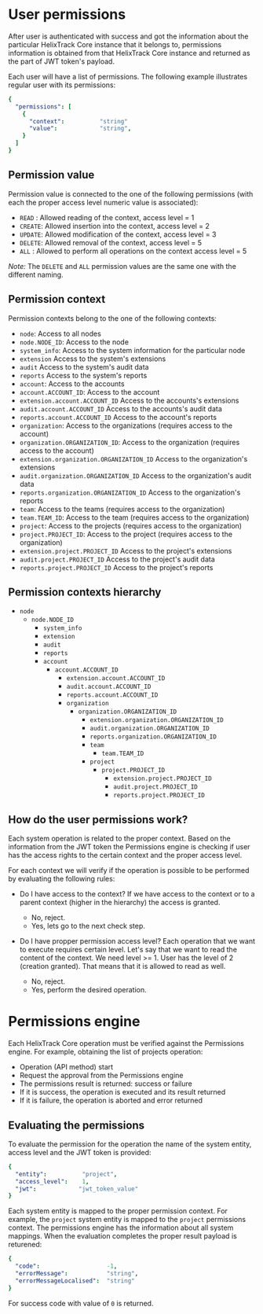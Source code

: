 # User permissions

After user is authenticated with success and got the information about the particular HelixTrack Core
instance that it belongs to, permissions information is obtained from that HelixTrack Core instance and returned 
as the part of JWT token's payload.

Each user will have a list of permissions. The following example illustrates regular user with its permissions:

```yaml
{
  "permissions": [
    {
      "context":          "string"
      "value":            "string",
    }
  ]
}
```

## Permission value

Permission value is connected to the one of the following permissions (with each the proper access level numeric value is associated):

- `READ`  : Allowed reading of the context,                     access level = 1
- `CREATE`: Allowed insertion into the context,                 access level = 2
- `UPDATE`: Allowed modification of the context,                access level = 3
- `DELETE`: Allowed removal of the context,                     access level = 5
- `ALL`   : Allowed to perform all operations on the context    access level = 5

*Note:* The `DELETE` and `ALL` permission values are the same one with the different naming.

## Permission context

Permission contexts belong to the one of the following contexts:

- `node`:                                     Access to all nodes
- `node.NODE_ID`:                             Access to the node
- `system_info`:                              Access to the system information for the particular node
- `extension`                                 Access to the system's extensions
- `audit`                                     Access to the system's audit data
- `reports`                                   Access to the system's reports
- `account`:                                  Access to the accounts
- `account.ACCOUNT_ID`:                       Access to the account
- `extension.account.ACCOUNT_ID`              Access to the accounts's extensions
- `audit.account.ACCOUNT_ID`                  Access to the accounts's audit data
- `reports.account.ACCOUNT_ID`                Access to the account's reports
- `organization`:                             Access to the organizations (requires access to the account)
- `organization.ORGANIZATION_ID`:             Access to the organization (requires access to the account)
- `extension.organization.ORGANIZATION_ID`    Access to the organization's extensions
- `audit.organization.ORGANIZATION_ID`        Access to the organization's audit data
- `reports.organization.ORGANIZATION_ID`      Access to the organization's reports
- `team`:                                     Access to the teams (requires access to the organization)
- `team.TEAM_ID`:                             Access to the team (requires access to the organization)
- `project`:                                  Access to the projects (requires access to the organization)
- `project.PROJECT_ID`:                       Access to the project (requires access to the organization)
- `extension.project.PROJECT_ID`              Access to the project's extensions
- `audit.project.PROJECT_ID`                  Access to the project's audit data
- `reports.project.PROJECT_ID`                Access to the project's reports

## Permission contexts hierarchy

- `node`
  - `node.NODE_ID`
    - `system_info`
    - `extension`
    - `audit`
    - `reports`
    - `account`
      - `account.ACCOUNT_ID`
        - `extension.account.ACCOUNT_ID`
        - `audit.account.ACCOUNT_ID`
        - `reports.account.ACCOUNT_ID`
        - `organization`
          - `organization.ORGANIZATION_ID`
            - `extension.organization.ORGANIZATION_ID`
            - `audit.organization.ORGANIZATION_ID`
            - `reports.organization.ORGANIZATION_ID`
            - `team`
              - `team.TEAM_ID`
            - `project`
              - `project.PROJECT_ID`
                - `extension.project.PROJECT_ID`
                - `audit.project.PROJECT_ID`
                - `reports.project.PROJECT_ID`

## How do the user permissions work?

Each system operation is related to the proper context. Based on the information from the JWT token the Permissions engine is checking if user has the access rights to the certain context and the proper access level.

For each context we will verify if the operation is possible to be performed by evaluating the following rules:

- Do I have access to the context? If we have access to the context or to a parent context (higher in the hierarchy) the access is granted.
  - No, reject.
  - Yes, lets go to the next check step.

- Do I have propper permission access level? Each operation that we want to execute requires certain level. Let's say that we want to read the content of the context. We need level >= 1. User has the level of 2 (creation granted). That means that it is allowed to read as well.
  - No, reject.
  - Yes, perform the desired operation.

# Permissions engine

Each HelixTrack Core operation must be verified against the Permissions engine. For example, obtaining the list of projects operation:

- Operation (API method) start
- Request the approval from the Permissions engine
- The permissions result is returned: success or failure
- If it is success, the operation is executed and its result returned
- If it is failure, the operation is aborted and error returned

## Evaluating the permissions

To evaluate the permission for the operation the name of the system entity, access level and the JWT token is provided:

```yaml
{
  "entity":          "project",
  "access_level":    1,
  "jwt":            "jwt_token_value"
}
```

Each system entity is mapped to the proper permission context. For example, the `project` system entity is mapped to the `project` permissions context.
The permissions engine has the information about all system mappings. When the evaluation completes the proper result payload is returened:

```yaml
{
  "code":                   -1,
  "errorMessage":           "string",
  "errorMessageLocalised":  "string"
}
```

For success code with value of `0` is returned.
